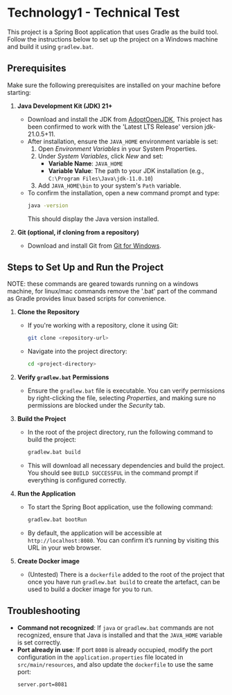 # Technology1 - Technical Test

This project is a Spring Boot application that uses Gradle as the build tool. Follow the instructions below to set up the project on a Windows machine and build it using `gradlew.bat`.

## Prerequisites

Make sure the following prerequisites are installed on your machine before starting:

1. **Java Development Kit (JDK) 21+**
    - Download and install the JDK from  [AdoptOpenJDK](https://adoptopenjdk.net/), This project has been confirmed to work with the 'Latest LTS Release' version jdk-21.0.5+11.
    - After installation, ensure the `JAVA_HOME` environment variable is set:
        1. Open *Environment Variables* in your System Properties.
        2. Under *System Variables*, click *New* and set:
            - **Variable Name**: `JAVA_HOME`
            - **Variable Value**: The path to your JDK installation (e.g., `C:\Program Files\Java\jdk-11.0.10`)
        3. Add `JAVA_HOME\bin` to your system's `Path` variable.
    - To confirm the installation, open a new command prompt and type:
      ```bash
      java -version
      ```
      This should display the Java version installed.

2. **Git (optional, if cloning from a repository)**
    - Download and install Git from [Git for Windows](https://gitforwindows.org/).

## Steps to Set Up and Run the Project

NOTE: these commands are geared towards running on a windows machine, for linux/mac commands remove the '.bat' part of the command as Gradle provides linux based scripts for convenience.

1. **Clone the Repository**
    - If you're working with a repository, clone it using Git:
      ```bash
      git clone <repository-url>
      ```
    - Navigate into the project directory:
      ```bash
      cd <project-directory>
      ```

2. **Verify `gradlew.bat` Permissions**
    - Ensure the `gradlew.bat` file is executable. You can verify permissions by right-clicking the file, selecting *Properties*, and making sure no permissions are blocked under the *Security* tab.

3. **Build the Project**
    - In the root of the project directory, run the following command to build the project:
      ```bash
      gradlew.bat build
      ```
    - This will download all necessary dependencies and build the project. You should see `BUILD SUCCESSFUL` in the command prompt if everything is configured correctly.

4. **Run the Application**
    - To start the Spring Boot application, use the following command:
      ```bash
      gradlew.bat bootRun
      ```
    - By default, the application will be accessible at `http://localhost:8080`. You can confirm it’s running by visiting this URL in your web browser.

5. **Create Docker image**
    - (Untested) There is a `dockerfile` added to the root of the project that once you have run `gradlew.bat build` to create the artefact, can be used to build a docker image for you to run.

## Troubleshooting

- **Command not recognized**: If `java` or `gradlew.bat` commands are not recognized, ensure that Java is installed and that the `JAVA_HOME` variable is set correctly.
- **Port already in use**: If port `8080` is already occupied, modify the port configuration in the `application.properties` file located in `src/main/resources`, and also update the `dockerfile` to use the same port:
  ```properties
  server.port=8081